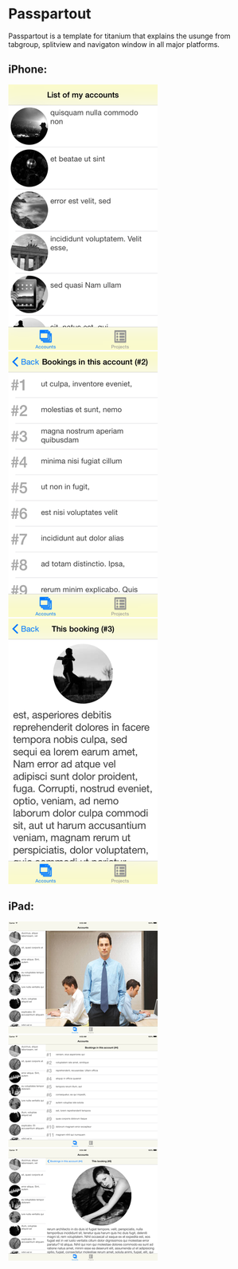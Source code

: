 Passpartout
===========

Passpartout is a template for titanium that explains the usunge from tabgroup, splitview and navigaton window in all major platforms.

iPhone:
-----

![](https://raw.githubusercontent.com/AppWerft/Passpartout/master/screens/iOS%20Simulator%20Screen%20Shot%2012%20Aug%202015%2008.53.14.png)
![](https://raw.githubusercontent.com/AppWerft/Passpartout/master/screens/iOS%20Simulator%20Screen%20Shot%2012%20Aug%202015%2008.53.17.png)
![](https://raw.githubusercontent.com/AppWerft/Passpartout/master/screens/iOS%20Simulator%20Screen%20Shot%2012%20Aug%202015%2008.53.20.png)

iPad:
-----
![](https://raw.githubusercontent.com/AppWerft/Passpartout/master/screens/iOS%20Simulator%20Screen%20Shot%2012%20Aug%202015%2008.53.57.png)
![](https://raw.githubusercontent.com/AppWerft/Passpartout/master/screens/iOS%20Simulator%20Screen%20Shot%2012%20Aug%202015%2008.53.59.png)
![](https://raw.githubusercontent.com/AppWerft/Passpartout/master/screens/iOS%20Simulator%20Screen%20Shot%2012%20Aug%202015%2008.54.02.png)
